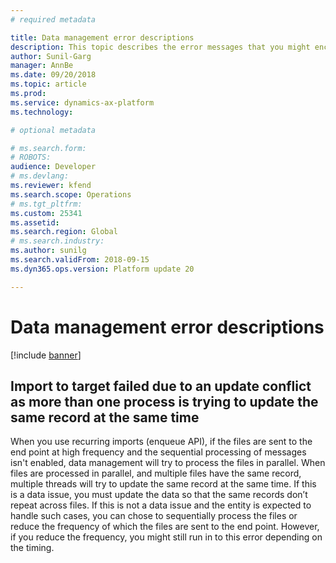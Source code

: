 ```yaml
---
# required metadata

title: Data management error descriptions
description: This topic describes the error messages that you might encounter in data management.
author: Sunil-Garg
manager: AnnBe
ms.date: 09/20/2018
ms.topic: article
ms.prod: 
ms.service: dynamics-ax-platform
ms.technology: 

# optional metadata

# ms.search.form: 
# ROBOTS: 
audience: Developer
# ms.devlang: 
ms.reviewer: kfend
ms.search.scope: Operations
# ms.tgt_pltfrm: 
ms.custom: 25341
ms.assetid: 
ms.search.region: Global
# ms.search.industry: 
ms.author: sunilg
ms.search.validFrom: 2018-09-15
ms.dyn365.ops.version: Platform update 20

---
```


# Data management error descriptions

[!include [banner](../includes/banner.md)]

## Import to target failed due to an update conflict as more than one process is trying to update the same record at the same time
When you use recurring imports (enqueue API), if the files are sent to the end point at high frequency and the sequential processing of messages isn't enabled, data management will try to process the files in parallel. 
When files are processed in parallel, and multiple files have the same record, multiple threads will try to update the same record at the same time. 
If this is a data issue, you must update the data so that the same records don’t repeat across files. 
If this is not a data issue and the entity is expected to handle such cases, you can chose to sequentially process the files or reduce the frequency of which the files are sent to the end point. However, if you reduce the frequency, you might still run in to this error depending on the timing.
